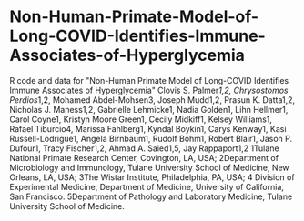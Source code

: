 # Non-Human-Primate-Model-of-Long-COVID-Identifies-Immune-Associates-of-Hyperglycemia
R code and data for "Non-Human Primate Model of Long-COVID Identifies Immune Associates of Hyperglycemia"
Clovis S. Palmer*1,2, Chrysostomos Perdios*1,2, Mohamed Abdel-Mohsen3, Joseph Mudd1,2, Prasun K. Datta1,2, Nicholas J. Maness1,2, Gabrielle Lehmicke1, Nadia Golden1,  Lihn Hellmer1, Carol Coyne1, Kristyn Moore Green1, Cecily Midkiff1, Kelsey Williams1,  Rafael Tiburcio4, Marissa Fahlberg1, Kyndal Boykin1, Carys Kenway1, Kasi Russell-Lodrigue1, Angela Birnbaum1, Rudolf Bohm1, Robert Blair1,  Jason P. Dufour1, Tracy Fischer1,2,  Ahmad A. Saied1,5, Jay Rappaport1,2
1Tulane National Primate Research Center, Covington, LA, USA; 2Department of Microbiology and Immunology, Tulane University School of Medicine, New Orleans, LA, USA; 3The Wistar Institute, Philadelphia, PA, USA; 4 Division of Experimental Medicine, Department of Medicine, University of California, San Francisco. 5Department of Pathology and Laboratory Medicine, Tulane University School of Medicine.
